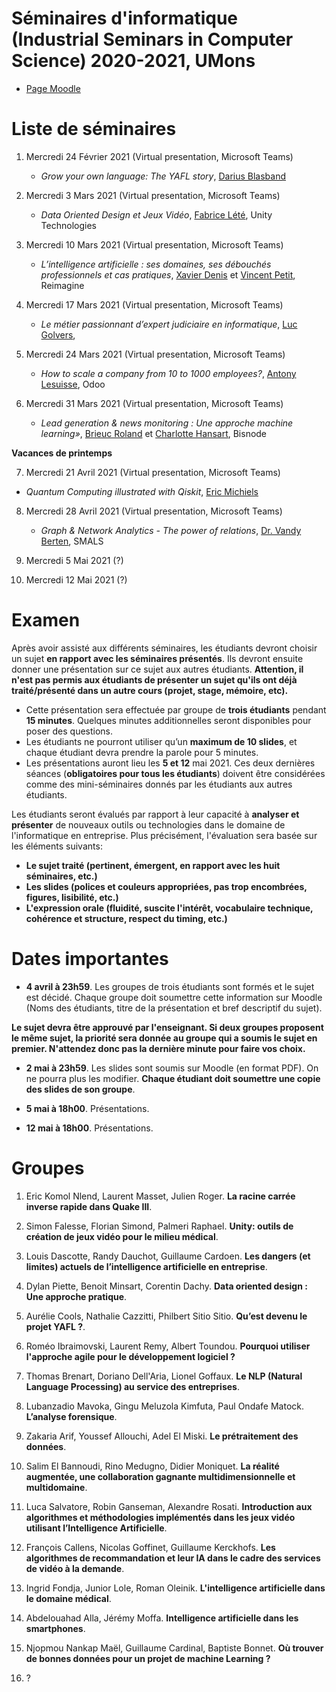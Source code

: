 # Séminaires d'informatique (Industrial Seminars in Computer Science) 2020-2021, UMons

- [Page Moodle](https://moodle.umons.ac.be/course/view.php?id=455)

# Liste de séminaires

1.	Mercredi 24 Février 2021 (Virtual presentation, Microsoft Teams)

	* *Grow your own language: The YAFL story*, [Darius Blasband](https://www.dariusblasband.com/)


2.  Mercredi 3 Mars 2021 (Virtual presentation, Microsoft Teams)

	* 	*Data Oriented Design et Jeux Vidéo*, [Fabrice Lété](https://www.linkedin.com/in/letef/?originalSubdomain=be), Unity Technologies


3.	Mercredi 10 Mars 2021 (Virtual presentation, Microsoft Teams)

	* 	*L’intelligence artificielle : ses domaines, ses débouchés professionnels et cas pratiques*, [Xavier Denis](https://www.linkedin.com/in/xavier-denis-822bb533/?originalSubdomain=be) et [Vincent Petit](https://www.linkedin.com/in/petitvincent/?originalSubdomain=be), Reimagine


4.	Mercredi 17 Mars 2021 (Virtual presentation, Microsoft Teams)

	* 	*Le métier passionnant d’expert judiciaire en informatique*, [Luc Golvers](https://www.cepani.be/golvers-luc/), 


5.	Mercredi 24 Mars 2021 (Virtual presentation, Microsoft Teams)

	* 	*How to scale a company from 10 to 1000 employees?*, [Antony Lesuisse](https://www.linkedin.com/in/antony-lesuisse-91479924/?originalSubdomain=be), Odoo


6.	Mercredi 31 Mars 2021 (Virtual presentation, Microsoft Teams)

	* 	*Lead generation & news monitoring : Une approche machine learning»*, [Brieuc Roland](https://www.linkedin.com/in/brieuc-roland/?locale=en_US) et [Charlotte Hansart](https://www.linkedin.com/in/charlottehansart/?originalSubdomain=be), Bisnode


**Vacances de printemps**

7.	Mercredi 21 Avril 2021 (Virtual presentation, Microsoft Teams)

* *Quantum Computing illustrated with Qiskit*, [Eric Michiels](https://www.linkedin.com/in/eric-michiels-87a17016/?originalSubdomain=be)

8.	Mercredi 28 Avril 2021 (Virtual presentation, Microsoft Teams)

	* *Graph & Network Analytics - The power of relations*, [Dr. Vandy Berten](https://www.smalsresearch.be/author/berten/), SMALS 

9. 	Mercredi 5 Mai 2021 (?)

10. Mercredi 12 Mai 2021 (?)

# Examen

Après avoir assisté aux différents séminaires, les étudiants devront choisir un sujet **en rapport avec les séminaires présentés**. Ils devront ensuite donner une présentation sur ce sujet aux autres étudiants. **Attention, il n'est pas permis aux étudiants de présenter un sujet qu'ils ont déjà traité/présenté dans un autre cours (projet, stage, mémoire, etc).**

* Cette présentation sera effectuée par groupe de **trois étudiants** pendant **15 minutes**. Quelques minutes additionnelles seront disponibles pour poser des questions.
* Les étudiants ne pourront utiliser qu’un **maximum de 10 slides**, et chaque étudiant devra prendre la parole pour 5 minutes.
* Les présentations auront lieu les **5 et 12** mai 2021. Ces deux dernières séances (**obligatoires pour tous les étudiants**) doivent être considérées comme des mini-séminaires donnés par les étudiants aux autres étudiants. 


Les étudiants seront évalués par rapport à leur capacité à **analyser et présenter** de nouveaux outils ou technologies dans le domaine de l'informatique en entreprise. Plus précisément, l'évaluation sera basée sur les éléments suivants:

* **Le sujet traité (pertinent, émergent, en rapport avec les huit séminaires, etc.)**
* **Les slides (polices et couleurs appropriées, pas trop encombrées, figures, lisibilité, etc.)**
* **L'expression orale (fluidité, suscite l'intérêt, vocabulaire technique, cohérence et structure, respect du timing, etc.)**

# Dates importantes

- **4 avril à 23h59**. Les groupes de trois étudiants sont formés et le sujet est décidé. Chaque groupe doit soumettre cette information sur Moodle (Noms des étudiants, titre de la présentation et bref descriptif du sujet).

**Le sujet devra être approuvé par l'enseignant. Si deux groupes proposent le même sujet, la priorité sera donnée au groupe qui a soumis le sujet en premier. N'attendez donc pas la dernière minute pour faire vos choix.**

- **2 mai à 23h59**. Les slides sont soumis sur Moodle (en format PDF). On ne pourra plus les modifier. **Chaque étudiant doit soumettre une copie des slides de son groupe**.

- **5 mai à 18h00**. Présentations.

- **12 mai à 18h00**. Présentations.



# Groupes

1. Eric Komol Nlend, Laurent Masset, Julien Roger. **La racine carrée inverse rapide dans Quake III**.

2. Simon Falesse, Florian Simond, Palmeri Raphael. **Unity: outils de création de jeux vidéo pour le milieu médical**.

3. Louis Dascotte, Randy Dauchot, Guillaume Cardoen. **Les dangers (et limites) actuels de l’intelligence artificielle en entreprise**. 

4. Dylan Piette, Benoit Minsart, Corentin Dachy. **Data oriented design : Une approche pratique**.

5. Aurélie Cools, Nathalie Cazzitti, Philbert Sitio Sitio. **Qu’est devenu le projet YAFL ?**.

6. Roméo Ibraimovski, Laurent Remy, Albert Toundou. **Pourquoi utiliser l'approche agile pour le développement logiciel ?**

7. Thomas Brenart, Doriano Dell'Aria, Lionel Goffaux. **Le NLP (Natural Language Processing) au service des entreprises**.

8. Lubanzadio Mavoka, Gingu Meluzola Kimfuta, Paul Ondafe Matock. **L’analyse forensique**.

9. Zakaria Arif, Youssef Allouchi, Adel El Miski. **Le prétraitement des données**.

10. Salim El Bannoudi, Rino Medugno, Didier Moniquet. **La réalité augmentée, une collaboration gagnante multidimensionnelle et multidomaine**.

11. Luca Salvatore, Robin Ganseman, Alexandre Rosati. **Introduction aux algorithmes et méthodologies implémentés dans les jeux vidéo utilisant l’Intelligence Artificielle**.

12. François Callens, Nicolas Goffinet, Guillaume Kerckhofs. **Les algorithmes de recommandation et leur IA dans le cadre des services de vidéo à la demande**.

13. Ingrid Fondja, Junior Lole, Roman Oleinik. **L'intelligence artificielle dans le domaine médical**.

14. Abdelouahad Alla, Jérémy Moffa. **Intelligence artificielle dans les smartphones**.

15. Njopmou Nankap Maël, Guillaume Cardinal, Baptiste Bonnet. **Où trouver de bonnes données pour un projet de machine Learning ?**

16. ?









